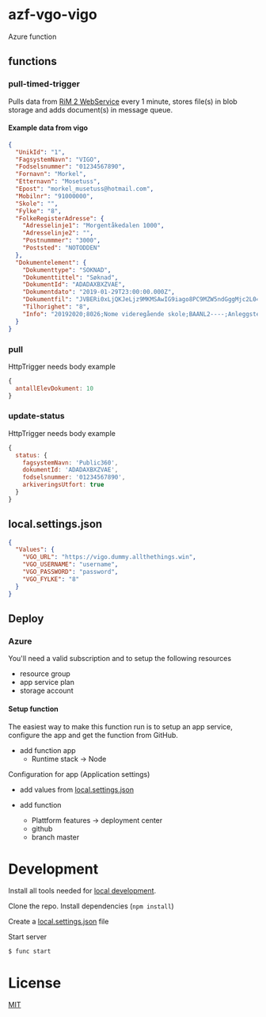 # azf-vgo-vigo

Azure function

## functions

### pull-timed-trigger

Pulls data from [RiM 2 WebService](https://drive.google.com/file/d/1RnrN7jSZNY4nhk6dRzgdYPXwWifL6EI9/view?usp=sharing)
every 1 minute, stores file(s) in blob storage and adds document(s) in message queue.

#### Example data from vigo

```json
{
  "UnikId": "1",
  "FagsystemNavn": "VIGO",
  "Fodselsnummer": "01234567890",
  "Fornavn": "Morkel",
  "Etternavn": "Mosetuss",
  "Epost": "morkel_musetuss@hotmail.com",
  "Mobilnr": "91000000",
  "Skole": "",
  "Fylke": "8",
  "FolkeRegisterAdresse": {
    "Adresselinje1": "Morgentåkedalen 1000",
    "Adresselinje2": "",
    "Postnummmer": "3000",
    "Poststed": "NOTODDEN"
  },
  "Dokumentelement": {
    "Dokumenttype": "SOKNAD",
    "Dokumenttittel": "Søknad",
    "DokumentId": "ADADAXBXZVAE",
    "Dokumentdato": "2019-01-29T23:00:00.000Z",
    "Dokumentfil": "JVBERi0xLjQKJeLjz9MKMSAwIG9iago8PC9MZW5ndGggMjc2L04gMy9GaWx0ZXIvRmxhd ...", // Base64 of PDF
    "Tilhorighet": "8",
    "Info": "20192020;8026;Nome videregående skole;BAANL2----;Anleggsteknikk;"
  }
}
```

### pull

HttpTrigger needs body example
```js
{
  antallElevDokument: 10
}
```

### update-status

HttpTrigger needs body example
```js
{
  status: {
    fagsystemNavn: 'Public360',
    dokumentId: 'ADADAXBXZVAE',
    fodselsnummer: '01234567890',
    arkiveringsUtfort: true
  }
}
```

## local.settings.json

```json
{
  "Values": {
    "VGO_URL": "https://vigo.dummy.allthethings.win",
    "VGO_USERNAME": "username",
    "VGO_PASSWORD": "password",
    "VGO_FYLKE": "8"
  }
}
```
## Deploy

### Azure

You'll need a valid subscription and to setup the following resources

- resource group
- app service plan
- storage account

#### Setup function

The easiest way to make this function run is to setup an app service, configure the app and get the function from GitHub.

- add function app
  - Runtime stack -> Node

Configuration for app (Application settings)
- add values from [local.settings.json](#local.settings.json)

- add function
  - Plattform features -> deployment center
  - github
  - branch master

# Development

Install all tools needed for [local development](https://docs.microsoft.com/en-us/azure/azure-functions/functions-develop-local).

Clone the repo. Install dependencies (```npm install```)

Create a [local.settings.json](#local.settings.json) file

Start server

```
$ func start
```

# License

[MIT](LICENSE)
